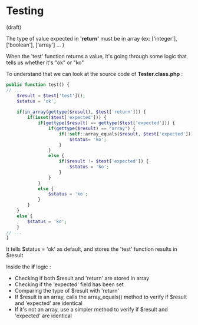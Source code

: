 # Testing



(draft)



The type of value expected in **'return'** must be in array (ex: ['integer'], ['boolean'], ['array'] ... )

When the 'test' function returns a value, it's going through some logic that tells us whether it's "ok" or "ko"

To understand that we can look at the source code of **Tester.class.php** :

```php
public function test() {
// ...
    $result = $test['test']();
    $status = 'ok';
    
    if(in_array(gettype($result), $test['return'])) {
        if(isset($test['expected'])) {
            if(gettype($result) == gettype($test['expected'])) {
                if(gettype($result) == "array") {
                    if(!self::array_equals($result, $test['expected'])) {
                        $status= 'ko';
                    }
                }
                else {
                    if($result != $test['expected']) {
                        $status = 'ko';
                    }
                }
            }
            else {
                $status = 'ko';
            }
        }
    }
    else {
        $status = 'ko';
    }
// ...
}
```

It tells $status = 'ok' as default, and stores the 'test' function results in $result

Inside the **if** logic :

- Checking if both $result and 'return' are stored in array
- Checking if the 'expected' field has been set
- Comparing the type of $result with 'return'
- If $result is an array, calls the array_equals() method to verify if $result and 'expected' are identical
- If it's not an array, use a simpler method to verify if $result and 'expected' are identical



